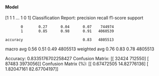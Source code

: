 #### Model
[1 1 1 ... 1 0 1]
Classification Report:
              precision    recall  f1-score   support

           0       0.27      0.04      0.07    744974
           1       0.85      0.98      0.91   4060539

    accuracy                           0.83   4805513
   macro avg       0.56      0.51      0.49   4805513
weighted avg       0.76      0.83      0.78   4805513

Accuracy: 0.8335176702258427
Confusion Matrix:
[[  32424  712550]
 [  87483 3973056]]
Confusion Matrix (%):
[[ 0.67472505 14.82776136]
 [ 1.82047161 82.67704197]]
